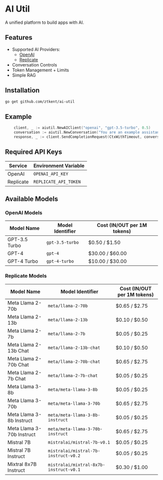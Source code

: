 # AI Util
A unified platform to build apps with AI.  

## Features 
- Supported AI Providers:
    - [OpenAI](https://platform.openai.com/docs/overview)
    - [Replicate](https://replicate.com/docs)
- Conversation Controls
- Token Management + Limits
- Simple RAG

## Installation
```bash
go get github.com/ztkent/ai-util
```

## Example
```go
    client, _ := aiutil.NewAIClient("openai", "gpt-3.5-turbo", 0.5)
    conversation := aiutil.NewConversation("You are an example assistant.", 100000, true)
    response, _ := client.SendCompletionRequest(CtxWithTimeout, conversation, "Say hello!")
```

## Required API Keys
| Service   | Environment Variable     |
|-----------|--------------------------|
| OpenAI    | `OPENAI_API_KEY`         |
| Replicate | `REPLICATE_API_TOKEN`    |

## Available Models
### OpenAI Models
| Model Name | Model Identifier | Cost (IN/OUT per 1M tokens) |
|------------|------------------|-----------------------------|
| GPT-3.5 Turbo | `gpt-3.5-turbo` | $0.50 / $1.50 |
| GPT-4 | `gpt-4` | $30.00 / $60.00 |
| GPT-4 Turbo | `gpt-4-turbo` | $10.00 / $30.00 |

### Replicate Models
| Model Name | Model Identifier | Cost (IN/OUT per 1M tokens) |
|------------|------------------|-----------------------------|
| Meta Llama 2-70b | `meta/llama-2-70b` | $0.65 / $2.75 |
| Meta Llama 2-13b | `meta/llama-2-13b` | $0.10 / $0.50 |
| Meta Llama 2-7b | `meta/llama-2-7b` | $0.05 / $0.25 |
| Meta Llama 2-13b Chat | `meta/llama-2-13b-chat` | $0.10 / $0.50 |
| Meta Llama 2-70b Chat | `meta/llama-2-70b-chat` | $0.65 / $2.75 |
| Meta Llama 2-7b Chat | `meta/llama-2-7b-chat` | $0.05 / $0.25 |
| Meta Llama 3-8b | `meta/meta-llama-3-8b` | $0.05 / $0.25 |
| Meta Llama 3-70b | `meta/meta-llama-3-70b` | $0.65 / $2.75 |
| Meta Llama 3-8b Instruct | `meta/meta-llama-3-8b-instruct` | $0.05 / $0.25 |
| Meta Llama 3-70b Instruct | `meta/meta-llama-3-70b-instruct` | $0.65 / $2.75 |
| Mistral 7B | `mistralai/mistral-7b-v0.1` | $0.05 / $0.25 |
| Mistral 7B Instruct | `mistralai/mistral-7b-instruct-v0.2` | $0.05 / $0.25 |
| Mixtral 8x7B Instruct | `mistralai/mixtral-8x7b-instruct-v0.1` | $0.30 / $1.00 |
